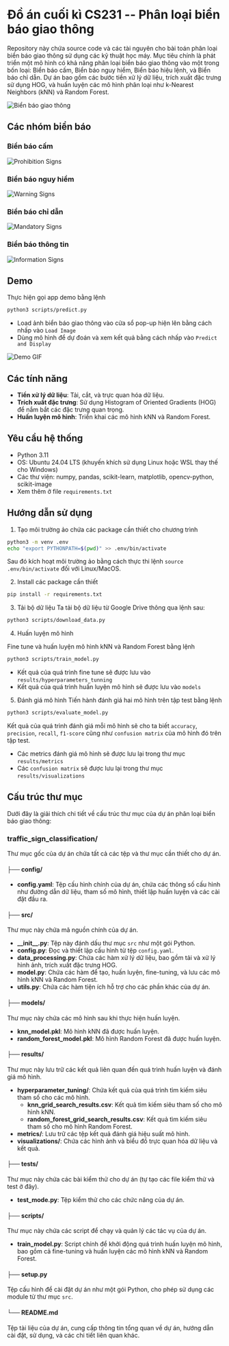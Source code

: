 # Đồ án cuối kì CS231 -- Phân loại biển báo giao thông

Repository này chứa source code và các tài nguyên cho bài toán phân loại biển báo giao thông sử dụng các kỹ thuật học máy. Mục tiêu chính là phát triển một mô hình có khả năng phân loại biển báo giao thông vào một trong bốn loại: Biển báo cấm, Biển báo nguy hiểm, Biển báo hiệu lệnh, và Biển báo chỉ dẫn. Dự án bao gồm các bước tiền xử lý dữ liệu, trích xuất đặc trưng sử
dụng HOG, và huấn luyện các mô hình phân loại như k-Nearest Neighbors (kNN) và Random Forest.

![](images/bounding_box.png "Biển báo giao thông")

## Các nhóm biển báo

### Biển báo cấm

![](images/prohibition_signs.png "Prohibition Signs")

### Biển báo nguy hiểm

![](images/warning_signs.png "Warning Signs")

### Biển báo chỉ dẫn

![](images/mandatory_signs.png "Mandatory Signs")

### Biển báo thông tin

![](images/information_signs.png "Information Signs")

## Demo

Thực hiện gọi app demo bằng lệnh

```bash
python3 scripts/predict.py
```

- Load ảnh biển báo giao thông vào cửa sổ pop-up hiện lên bằng cách nhấp vào `Load Image`
- Dùng mô hình để dự đoán và xem kết quả bằng cách nhấp vào `Predict and Display`

![Demo GIF](https://github.com/Healer-H/cs231-traffic-sign-classification/blob/master/images/demo_vid.gif "Demo")




## Các tính năng

- **Tiền xử lý dữ liệu**: Tải, cắt, và trực quan hóa dữ liệu.
- **Trích xuất đặc trưng**: Sử dụng Histogram of Oriented Gradients (HOG) để nắm bắt các đặc trưng quan trọng.
- **Huấn luyện mô hình**: Triển khai các mô hình kNN và Random Forest.

## Yêu cầu hệ thống

- Python 3.11
- OS: Ubuntu 24.04 LTS (khuyến khích sử dụng Linux hoặc WSL thay thế cho Windows)
- Các thư viện: numpy, pandas, scikit-learn, matplotlib, opencv-python, scikit-image
- Xem thêm ở file `requirements.txt`

## Hướng dẫn sử dụng

1. Tạo môi trường ảo chứa các package cần thiết cho chương trình

```bash
python3 -m venv .env
echo "export PYTHONPATH=$(pwd)" >> .env/bin/activate
```

Sau đó kích hoạt môi trường ảo bằng cách thực thi lệnh `source .env/bin/activate` đối với Linux/MacOS.

2. Install các package cần thiết

```bash
pip install -r requirements.txt
```

3. Tải bộ dữ liệu
   Ta tải bộ dữ liệu từ Google Drive thông qua lệnh sau:

```bash
python3 scripts/download_data.py
```

4. Huấn luyện mô hình

Fine tune và huấn luyện mô hình kNN và Random Forest bằng lệnh

```bash
python3 scripts/train_model.py
```

- Kết quả của quá trình fine tune sẽ được lưu vào `results/hyperparameters_tunning`
- Kết quả của quá trình huấn luyện mô hình sẽ được lưu vào `models`

5. Đánh giá mô hình
   Tiến hành đánh giá hai mô hình trên tập test bằng lệnh

```bash
python3 scripts/evaluate_model.py
```

Kết quả của quá trình đánh giá mỗi mô hình sẽ cho ta biết `accuracy`, `precision`, `recall`, `f1-score` cũng như `confusion matrix` của mô hình đó trên tập test.

- Các metrics đánh giá mô hình sẽ được lưu lại trong thư mục `results/metrics`
- Các `confusion matrix` sẽ được lưu lại trong thư mục `results/visualizations`

## Cấu trúc thư mục

Dưới đây là giải thích chi tiết về cấu trúc thư mục của dự án phân loại biển báo giao thông:

### traffic_sign_classification/

Thư mục gốc của dự án chứa tất cả các tệp và thư mục cần thiết cho dự án.

#### ├── config/

- **config.yaml**: Tệp cấu hình chính của dự án, chứa các thông số cấu hình như đường dẫn dữ liệu, tham số mô hình, thiết lập huấn luyện và các cài đặt đầu ra.

#### ├── src/

Thư mục này chứa mã nguồn chính của dự án.

- **\_\_init\_\_.py**: Tệp này đánh dấu thư mục `src` như một gói Python.
- **config.py**: Đọc và thiết lập cấu hình từ tệp `config.yaml`.
- **data_processing.py**: Chứa các hàm xử lý dữ liệu, bao gồm tải và xử lý hình ảnh, trích xuất đặc trưng HOG.
- **model.py**: Chứa các hàm để tạo, huấn luyện, fine-tuning, và lưu các mô hình kNN và Random Forest.
- **utils.py**: Chứa các hàm tiện ích hỗ trợ cho các phần khác của dự án.

#### ├── models/

Thư mục này chứa các mô hình sau khi thực hiện huấn luyện.

- **knn_model.pkl**: Mô hình kNN đã được huấn luyện.
- **random_forest_model.pkl**: Mô hình Random Forest đã được huấn luyện.

#### ├── results/

Thư mục này lưu trữ các kết quả liên quan đến quá trình huấn luyện và đánh giá mô hình.

- **hyperparameter_tuning/**: Chứa kết quả của quá trình tìm kiếm siêu tham số cho các mô hình.
  - **knn_grid_search_results.csv**: Kết quả tìm kiếm siêu tham số cho mô hình kNN.
  - **random_forest_grid_search_results.csv**: Kết quả tìm kiếm siêu tham số cho mô hình Random Forest.
- **metrics/**: Lưu trữ các tệp kết quả đánh giá hiệu suất mô hình.
- **visualizations/**: Chứa các hình ảnh và biểu đồ trực quan hóa dữ liệu và kết quả.

#### ├── tests/

Thư mục này chứa các bài kiểm thử cho dự án (tự tạo các file kiểm thử và test ở đây).

- **test_mode.py**: Tệp kiểm thử cho các chức năng của dự án.

#### ├── scripts/

Thư mục này chứa các script để chạy và quản lý các tác vụ của dự án.

- **train_model.py**: Script chính để khởi động quá trình huấn luyện mô hình, bao gồm cả fine-tuning và huấn luyện các mô hình kNN và Random Forest.

#### ├── setup.py

Tệp cấu hình để cài đặt dự án như một gói Python, cho phép sử dụng các module từ thư mục `src`.

#### └── README.md

Tệp tài liệu của dự án, cung cấp thông tin tổng quan về dự án, hướng dẫn cài đặt, sử dụng, và các chi tiết liên quan khác.

